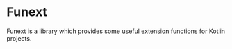 # Funext
Funext is a library which provides some useful extension functions for Kotlin projects. <br>